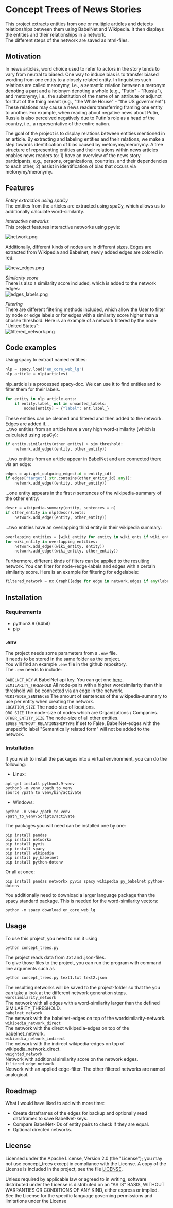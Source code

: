 # Concept Trees of News Stories

This project extracts entities from one or multiple articles and detects relationships between them using BabelNet and Wikipedia. It then displays the entities and their relationships in a network.   
The different steps of the network are saved as html-files.

## Motivation 
In news articles, word choice used to refer to actors in the story tends to vary from neutral to biased. One way to induce bias is to transfer biased wording from one entity to a closely related entity.  In linguistics such relations are called meronymy, i.e., a semantic relation between a meronym denoting a part and a holonym denoting a whole (e.g., "Putin" - "Russia"), and metonymy, i.e., the substitution of the name of an attribute or adjunct for that of the thing meant (e.g., "the White House" - "the US government").  These relations may cause a news readers transferring framing one entity to another. For example, when reading about negative news about Putin, Russia is also perceived negatively due to Putin's role as a head of the country, i.e., a representative of the entire nation.

The goal of the project is to display relations between entities mentioned in an article. By extracting and labeling entities and their relations, we make a step towards identification of bias caused by metonymy/meronymy. A tree structure of representing entities and their relations within news articles enables news readers to: 1) have an overview of the news story participants, e.g., persons, organizations, countries, and their dependencies to each other, 2) assist in identification of bias that occurs via metonymy/meronymy. 

## Features
*Entity extraction using spaCy*         
The entities from the articles are extracted using spaCy, which allows us to additionally calculate word-similarity.  

*Interactive networks*         
This project features interactive networks using pyvis: 

![network.png](https://github.com/RebeccaBraken/Concept-Trees/blob/development/network_example.png)

Additionally, different kinds of nodes are in different sizes. 
Edges are extracted from Wikipedia and Babelnet, newly added edges are colored in red:  

![new_edges.png](https://github.com/RebeccaBraken/Concept-Trees/blob/development/new_edges_example.png)   

*Similarity score*            
There is also a similarity score included, which is added to the network edges:   
![edges_labels.png](https://github.com/RebeccaBraken/Concept-Trees/blob/development/edge_labels_example.png)

*Filtering*          
There are different filtering methods included, which allow the User to filter by node or edge labels or for edges with a similarity score higher than a chosen threshold.
Here is an example of a network filtered by the node "United States":       
![filtered_network.png](https://github.com/RebeccaBraken/Concept-Trees/blob/development/nodefilter_example.png)


## Code examples    
Using spacy to extract named entities:
```python
nlp = spacy.load('en_core_web_lg')
nlp_article = nlp(articles)
```
nlp_article is a processed spacy-doc. We can use it to find entities and to filter them for their labels.

```python
for entity in nlp_article.ents:
    if entity.label_ not in unwanted_labels:
        nodes[entity] = {"label": ent.label_}
```

These entities can be cleaned and filtered and then added to the network.    
Edges are added if...     
...two entities from an article have a very high word-similarity (which is calculated using spaCy):
```python
if entity.similarity(other_entity) > sim_threshold:
    network.add_edge((entity, other_entity))
```
...two entities from an article appear in BabelNet and are connected there via an edge: 
```python
edges = api.get_outgoing_edges(id = entity_id)
if edges["target"].str.contains(other_entity_id).any():
    network.add_edge((entity, other_entity))
```
...one entity appears in the first _n_ sentences of the wikipedia-summary of the other entity:
```python
descr = wikipedia.summary(entity, sentences = n)
if other_entity in nlp(descr).ents:
    network.add_edge((entity, other_entity))
```
...two entities have an overlapping third entity in their wikipedia summary:
```python
overlapping_entities = [wiki_entity for entity in wiki_ents if wiki_entity in wiki_ents[entity]]
for wiki_entity in overlapping entities:
    network.add_edge((wiki_entity, entity))
    network.add_edge((wiki_entity, other_entity))
```
Furthermore, different kinds of filters can be applied to the resulting network. You can filter for node-/edge-labels and edges with a certain similarity score. 
Here is an example for filtering for edgelabels:
```python
filtered_network = nx.Graph([edge for edge in network.edges if any(label in edge for label in labels)])
```


## Installation        
     
### Requirements   
- python3.9 (64bit) 
- pip    

### .env
The project needs some parameters from a `.env` file.        
It needs to be stored in the same folder as the project.           
You will find an example `.env` file in the github repository.         
The `.env` needs to include:     

`BABELNET_KEY` A BabelNet api key. You can get one [here](https://babelnet.org/register).       
`SIMILARITY_THRESHOLD` All node-pairs with a higher wordsimilarity than this threshold will be connected via an edge in the network.     
`WIKIPEDIA_SENTENCES` The amount of sentences of the wikipedia-summary to use per entity when creating the network.     
`LOCATION_SIZE` The node-size of locations.     
`ORG_SIZE` The node-size of nodes which are Organizations / Companies.     
`OTHER_ENTITY_SIZE` The node-size of all other entities.     
`EDGES_WITHOUT_RELATIONSHIPTYPE` If set to False, BabelNet-edges with the unspecific label "Semantically related form" will not be added to the network.     
     
### Installation  
If you wish to install the packages into a virtual environment, you can do the following:
- Linux:
```
apt-get install python3.9-venv
python3 -m venv /path_to_venv
source /path_to_venv/bin/activate
```
- Windows: 
```
python -m venv /path_to_venv
/path_to_venv/Scripts/activate
```

The packages you will need can be installed one by one:    
```
pip install pandas 		
pip install networkx	
pip install pyvis 		
pip install spacy 		
pip install wikipedia	
pip install py_babelnet
pip install python-dotenv
```
Or all at once:   
```
pip install pandas networkx pyvis spacy wikipedia py_babelnet python-dotenv
```

You additionally need to download a larger language package than the spacy standard package. This is needed for the word-similarity vectors:     
```
python -m spacy download en_core_web_lg
```

## Usage
To use this project, you need to run it using 
```
python concept_trees.py
```
The project reads data from .txt and .json-files.    
To give those files to the project, you can run the program with command line arguments such as 
```
python concept_trees.py text1.txt text2.json
```
The resulting networks will be saved to the project-folder so that the you can take a look at the different network generation steps.       
`wordsimilarity_network`       
The network with all edges with a word-similarity larger than the defined SIMILARITY_THRESHOLD.     
`babelnet_network`       
The network with the babelnet-edges on top of the wordsimilarity-network.     
`wikipedia_network_direct`         
The network with the direct wikipedia-edges on top of the babelnet_network.     
`wikipedia_network_indirect`       
The network with the indirect wikipedia-edges on top of wikipedia_network_direct.          
`weighted_network`       
Network with additional similarity score on the network edges.     
`filtered_edge_network`       
Network with an applied edge-filter. The other filtered networks are named analogical.     


## Roadmap
What I would have liked to add with more time:     
- Create dataframes of the edges for backup and optionally read dataframes to save BabelNet-keys.     
- Compare BabelNet-IDs of entity pairs to check if they are equal.     
- Optional directed networks.     

## License
Licensed under the Apache License, Version 2.0 (the "License"); you may not use concept_trees except in compliance with the License. A copy of the License is included in the project, see the file [LICENSE](LICENSE).

Unless required by applicable law or agreed to in writing, software distributed under the License is distributed on an "AS IS" BASIS, WITHOUT WARRANTIES OR CONDITIONS OF ANY KIND, either express or implied. See the License for the specific language governing permissions and limitations under the License
